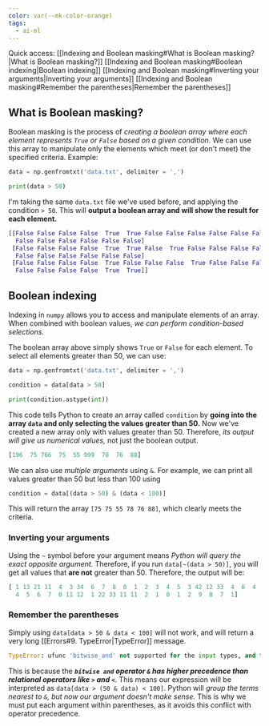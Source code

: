 ```yaml
---
color: var(--mk-color-orange)
tags:
  - ai-ml
---
```

Quick access:
[[Indexing and Boolean masking#What is Boolean masking?|What is Boolean masking?]]
[[Indexing and Boolean masking#Boolean indexing|Boolean indexing]]
	[[Indexing and Boolean masking#Inverting your arguments|Inverting your arguments]]
	[[Indexing and Boolean masking#Remember the parentheses|Remember the parentheses]]

## What is Boolean masking?
Boolean masking is the process of *creating a boolean array where each element represents `True` or `False` based on a given condition.* We can use this array to manipulate only the elements which meet (or don't meet) the specified criteria. Example:
~~~python
data = np.genfromtxt('data.txt', delimiter = ',')

print(data > 50)
~~~
I'm taking the same `data.txt` file we've used before, and applying the condition `> 50`. This will **output a boolean array and will show the result for each element.**
~~~python
[[False False False False  True  True False False False False False False
  False False False False False False]
 [False False False False  True  True False  True False False False False
  False False False False False False]
 [False False False False  True False False False  True False False False
  False False False False  True  True]]
~~~

## Boolean indexing
Indexing in `numpy` allows you to access and manipulate elements of an array. When combined with boolean values, *we can perform condition-based selections.*

The boolean array above simply shows `True` or `False` for each element. To select all elements greater than 50, we can use:
~~~python
data = np.genfromtxt('data.txt', delimiter = ',')

condition = data[data > 50]

print(condition.astype(int))
~~~
This code tells Python to create an array called `condition` by **going into the array `data` and only selecting the values greater than 50.** Now we've created a new array only with values greater than 50. Therefore, *its output will give us numerical values,* not just the boolean output.
~~~python
[196  75 766  75  55 999  78  76  88]
~~~

We can also use *multiple arguments* using `&`. For example, we can print all values greater than 50 but less than 100 using 
~~~python
condition = data[(data > 50) & (data < 100)]
~~~
This will return the array `[75 75 55 78 76 88]`, which clearly meets the criteria.

### Inverting your arguments
Using the `~` symbol before your argument means *Python will query the exact opposite argument.* Therefore, if you run `data[~(data > 50)]`, you will get all values that **are not** greater than 50. Therefore, the output will be:
~~~python
[ 1 13 21 11  4  3 34  6  7  8  0  1  2  3  4  5  3 42 12 33  4  6  4  3
  4  5  6  7  0 11 12  1 22 33 11 11  2  1  0  1  2  9  8  7  1]
~~~


### Remember the parentheses
Simply using `data[data > 50 & data < 100]` will not work, and will return a very long [[Errors#9. TypeError|TypeError]] message.
~~~python
TypeError: ufunc 'bitwise_and' not supported for the input types, and the inputs could not be safely coerced to any supported types according to the casting rule ''safe'
~~~
This is because the ***`bitwise and` operator `&` has higher precedence than relational operators like `>` and `<`***. This means our expression will be interpreted as `data[data > (50 & data) < 100]`. Python will *group the terms nearest to `&`, but now our argument doesn't make sense.* This is why we must put each argument within parentheses, as it avoids this conflict with operator precedence.
